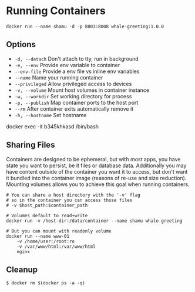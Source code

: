 # Running Containers

`docker run --name shamu -d -p 8003:8008 whale-greeting:1.0.0`

## Options
- `-d, --detach` Don't attach to tty, run in background
- `-e, --env` Provide env variable to container
- `--env-file` Provide a env file vs inline env variables
- `--name` Name your running container
- `--privileged` Allow privileged access to devices 
- `-v, --volume` Mount host volumes in container instance
- `-w, --workdir` Set working directory for process
- `-p, --publish` Map container ports to the host port
- `--rm` After container exits automatically remove it
- `-h, --hostname` Set hostname

docker exec -it b345khkasd /bin/bash

## Sharing Files
Containers are designed to be ephemeral, but with most apps, you have 
state you want to persist, be it files or database data. Additionally 
you may have content outside of the container you want it to access, but 
don't want it bundled into the container image (reasons of re-use and size reduction).
Mounting volumes allows you to achieve this goal when running containers.

```
# You can share a host directory with the '-v' flag
# so in the container you can access those files
# -v $host_path:$container_path

# Volumes default to read+write
docker run -v /host-dir:/data/container --name shamu whale-greeting

# But you can mount with readonly volume
docker run --name www-01 
    -v /home/user:/root:ro
    -v /var/www/html:/var/www/html
    nginx
```


## Cleanup

`$ docker rm $(docker ps -a -q)`